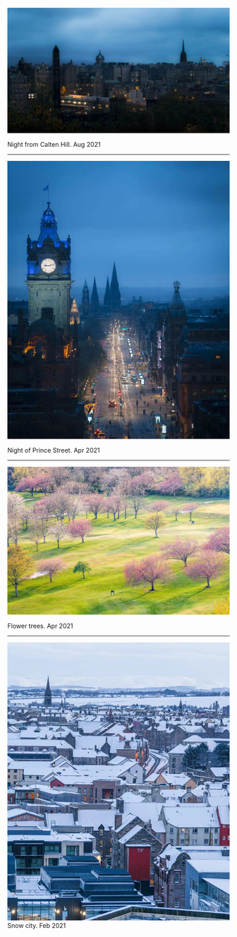 ![](galary/night_from_calten.jpeg)

Night from Calten Hill. Aug 2021 

----

![](galary/night_prince_st.jpeg)

Night of Prince Street. Apr 2021 

----
![](galary/spring.jpeg)

Flower trees. Apr 2021

----

![](galary/snow.jpeg)
Snow city. Feb 2021